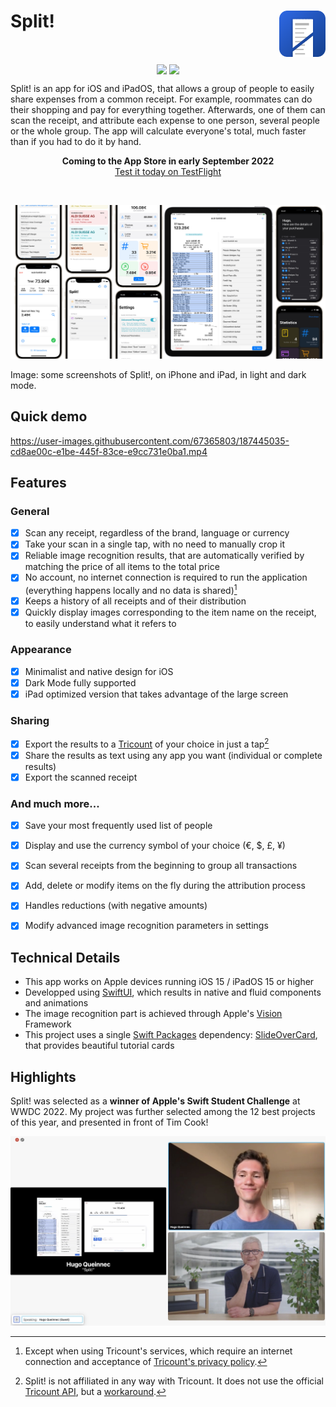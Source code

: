 <h1> Split!
  <img align="right" src="Resources/icon-radius.png" width=74px>
</h1>
<br/>

<p align="center">
  <img align="center" src="https://user-images.githubusercontent.com/67365803/170351859-860bc194-149e-41eb-8fa2-5ed8af58e5af.png#gh-light-mode-only" width=250px>
  <img align="center" src="https://user-images.githubusercontent.com/67365803/170351861-d1d8803d-094c-4909-bf58-3d90d5aa52c6.png#gh-dark-mode-only" width=250px>
</p>

Split! is an app for iOS and iPadOS, that allows a group of people to easily share expenses from a common receipt.
For example, roommates can do their shopping and pay for everything together.
Afterwards, one of them can scan the receipt, and attribute each expense to one person, several people or the whole group.
The app will calculate everyone's total, much faster than if you had to do it by hand.
<br/>

<p align="center">
<b>Coming to the App Store in early September 2022</b><br/>
<a href="https://testflight.apple.com/join/UgAxQCh2">Test it today on TestFlight</a>
</p>

<br/>

![](Resources/presentation.png)

Image: some screenshots of Split!, on iPhone and iPad, in light and dark mode. 

## Quick demo
https://user-images.githubusercontent.com/67365803/187445035-cd8ae00c-e1be-445f-83ce-e9cc731e0ba1.mp4

## Features
### General
- [x] Scan any receipt, regardless of the brand, language or currency
- [x] Take your scan in a single tap, with no need to manually crop it
- [x] Reliable image recognition results, that are automatically verified by matching the price of all items to the total price
- [x] No account, no internet connection is required to run the application (everything happens locally and no data is shared)[^1]
- [x] Keeps a history of all receipts and of their distribution
- [x] Quickly display images corresponding to the item name on the receipt, to easily understand what it refers to

### Appearance
- [x] Minimalist and native design for iOS
- [x] Dark Mode fully supported
- [x] iPad optimized version that takes advantage of the large screen

### Sharing
- [x] Export the results to a [Tricount](https://www.tricount.com/) of your choice in just a tap[^2]
- [x] Share the results as text using any app you want (individual or complete results)
- [x] Export the scanned receipt

### And much more...
- [x] Save your most frequently used list of people
- [x] Display and use the currency symbol of your choice (€, $, £, ¥)
- [x] Scan several receipts from the beginning to group all transactions 
- [x] Add, delete or modify items on the fly during the attribution process
- [x] Handles reductions (with negative amounts)
- [x] Modify advanced image recognition parameters in settings


## Technical Details
- This app works on Apple devices running iOS 15 / iPadOS 15 or higher
- Developped using [SwiftUI](https://developer.apple.com/xcode/swiftui/), which results in native and fluid components and animations
- The image recognition part is achieved through Apple's [Vision](https://developer.apple.com/documentation/vision) Framework
- This project uses a single [Swift Packages](https://developer.apple.com/documentation/swift_packages) dependency: [SlideOverCard](https://github.com/joogps/SlideOverCard), that provides beautiful tutorial cards

## Highlights
Split! was selected as a **winner of Apple's Swift Student Challenge** at WWDC 2022. My project was further selected among the 12 best projects of this year, and presented in front of Tim Cook!

![](Resources/tim-cook.jpg)


[^1]: Except when using Tricount's services, which require an internet connection and acceptance of [Tricount's privacy policy](https://www.tricount.com/en/privacy-policy).

[^2]: Split! is not affiliated in any way with Tricount. It does not use the official [Tricount API](https://www.tricount.com/en/api), but a [workaround](https://github.com/hugoqnc/Split/blob/main/Split/Model/Tricount.swift).
